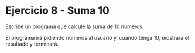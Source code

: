 # Ejercicio 8 - Suma 10

Escribe un programa que calcule la suma de 10 números. 

El programa irá pidiendo números al usuario y, cuando tenga 10, mostrará el resultado y terminará.
